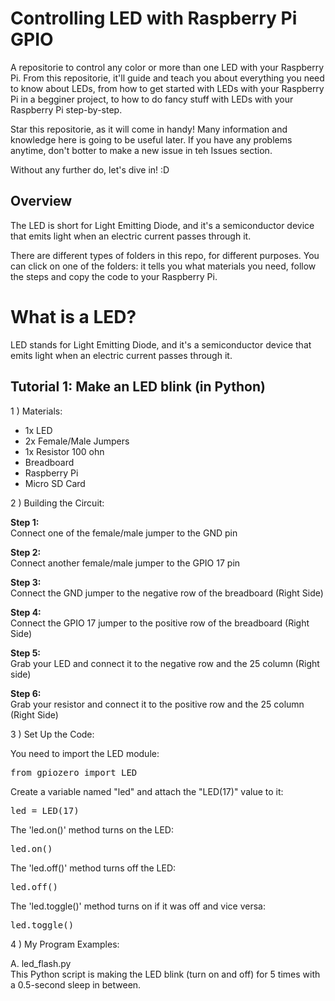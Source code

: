 # Controlling LED with Raspberry Pi GPIO
A repositorie to control any color or more than one LED with your Raspberry Pi. From this repositorie, it'll guide and teach you about everything you need to know about LEDs, from how to get started with LEDs with your Raspberry Pi in a begginer project, to how to do fancy stuff with LEDs with your Raspberry Pi step-by-step. 

Star this repositorie, as it will come in handy! Many information and knowledge here is going to be useful later. If you have any problems anytime, don't botter to make a new issue in teh Issues section.

Without any further do, let's dive in! :D

## Overview
The LED is short for Light Emitting Diode, and it's a semiconductor device that emits light when an electric current passes through it.

There are different types of folders in this repo, for different purposes. You can click on one of the folders: it tells you what materials you need, follow the steps and copy the code to your Raspberry Pi.

# What is a LED?
LED stands for Light Emitting Diode, and it's a semiconductor device that emits light when
an electric current passes through it.

## Tutorial 1: Make an LED blink (in Python)
1 ) Materials:
   
- 1x LED
- 2x Female/Male Jumpers
- 1x Resistor 100 ohn
- Breadboard
- Raspberry Pi
- Micro SD Card
  
2 ) Building the Circuit:

**Step 1:** <br>
Connect one of the female/male jumper to the GND pin
 
**Step 2:** <br>
Connect another female/male jumper to the GPIO 17 pin

**Step 3:** <br>
Connect the GND jumper to the negative row of the breadboard (Right Side)

**Step 4:** <br>
Connect the GPIO 17 jumper to the positive row of the breadboard (Right Side)

**Step 5:** <br>
Grab your LED and connect it to the negative row and the 25 column (Right side)

**Step 6:** <br>
Grab your resistor and connect it to the positive row and the 25 column (Right Side)

3 ) Set Up the Code:

You need to import the LED module:
<pre>
from gpiozero import LED
</pre>

Create a variable named "led" and attach the "LED(17)" value to it:
<pre>
led = LED(17)
</pre>

The 'led.on()' method turns on the LED:
<pre>
led.on()
</pre>
   
The 'led.off()' method turns off the LED:
<pre>
led.off()
</pre>

The 'led.toggle()' method turns on if it was off and vice versa:
<pre>
led.toggle()
</pre>

4 ) My Program Examples:

A. led_flash.py <br>
This Python script is making the LED blink (turn on and off) for 5 times with a 0.5-second sleep in between. 
